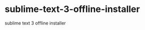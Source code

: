 sublime-text-3-offline-installer
================================

sublime text 3 offline installer
